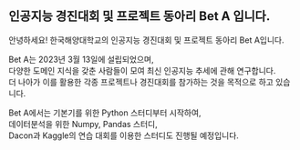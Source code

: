 ## 인공지능 경진대회 및 프로젝트 동아리 Bet A 입니다.

안녕하세요! 한국해양대학교의 인공지능 경진대회 및 프로젝트 동아리 Bet A입니다.  


Bet A는 2023년 3월 13일에 설립되었으며,  
다양한 도메인 지식을 갖춘 사람들이 모여 최신 인공지능 추세에 관해 연구합니다.  
더 나아가 이를 활용한 각종 프로젝트나 경진대회를 참가하는 것을 목적으로 하고 있습니다.  

Bet A에서는 기본기를 위한 Python 스터디부터 시작하여,  
데이터분석을 위한 Numpy, Pandas 스터디,  
Dacon과 Kaggle의 연습 대회를 이용한 스터디도 진행될 예정입니다.
